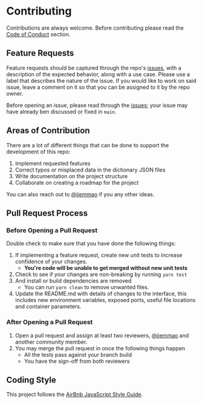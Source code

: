 # Contributing

Contributions are always welcome. Before contributing please read the [Code of Conduct](./CODE_OF_CONDUCT.md) section.

## Feature Requests

Feature requests should be captured through the repo's [issues](https://github.com/ijemmao/nkowaokwu_twitter/issues), with a description of the expected behavior, along with a use case. Please use a label that describes the nature of the issue. If you would like to work on said issue, leave a comment on it so that you can be assigned to it by the repo owner.


Before opening an issue, please read through the [issues](https://github.com/ijemmao/nkowaokwu_twitter/issues); your issue may have already ben discussed or fixed in `main`.

## Areas of Contribution

There are a lot of different things that can be done to support the development of this repo:

1. Implement requested features
2. Correct typos or misplaced data in the dictionary JSON files
3. Write documentation on the project structure
4. Collaborate on creating a roadmap for the project

You can also reach out to [@ijemmao](https://github.com/ijemmao) if you any other ideas.

## Pull Request Process

### Before Opening a Pull Request

Double check to make sure that you have done the following things:

1. If implementing a feature request, create new unit tests to increase confidence of your changes.
    * **You're code will be unable to get merged without new unit tests**
2. Check to see if your changes are non-breaking by running `yarn test`
3. And install or build dependencies are removed
    * You can run `yarn clean` to remove unwanted files.
4. Update the README.md with details of changes to the interface, this includes new environment 
   variables, exposed ports, useful file locations and container parameters.

### After Opening a Pull Request
1. Open a pull request and assign at least two reviewers, [@ijemmao](https://github.com/ijemmao) and another community member.
2. You may merge the pull request in once the following things happen
    * All the tests pass against your branch build
    * You have the sign-off from both reviewers

## Coding Style

This project follows the [AirBnb JavaScript Style Guide](https://github.com/airbnb/javascript).
